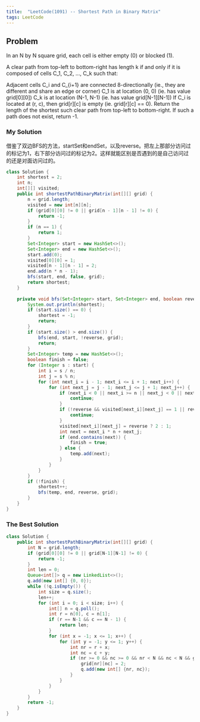 ```yaml
---
title:  "LeetCode(1091) -- Shortest Path in Binary Matrix"
tags: LeetCode
---
```


## Problem

In an N by N square grid, each cell is either empty (0) or blocked (1).

A clear path from top-left to bottom-right has length k if and only if it is composed of cells C_1, C_2, ..., C_k such that:

Adjacent cells C_i and C_{i+1} are connected 8-directionally (ie., they are different and share an edge or corner)
C_1 is at location (0, 0) (ie. has value grid[0][0])
C_k is at location (N-1, N-1) (ie. has value grid[N-1][N-1])
If C_i is located at (r, c), then grid[r][c] is empty (ie. grid[r][c] == 0).
Return the length of the shortest such clear path from top-left to bottom-right.  If such a path does not exist, return -1.

### My Solution

借鉴了双边BFS的方法，startSet和endSet，以及reverse。把左上那部分访问过的标记为1，右下部分访问过的标记为2。这样就能区别是否遇到的是自己访问过的还是对面访问过的。

```java
class Solution {
    int shortest = 2;
    int n;
    int[][] visited;
    public int shortestPathBinaryMatrix(int[][] grid) {
        n = grid.length;
        visited = new int[n][n];
        if (grid[0][0] != 0 || grid[n - 1][n - 1] != 0) {
            return -1;
        }
        if (n == 1) {
            return 1;
        }
        Set<Integer> start = new HashSet<>();
        Set<Integer> end = new HashSet<>();
        start.add(0);
        visited[0][0] = 1;
        visited[n - 1][n - 1] = 2;
        end.add(n * n - 1);
        bfs(start, end, false, grid);
        return shortest;
    }
    
    private void bfs(Set<Integer> start, Set<Integer> end, boolean reverse, int[][] grid) {
        System.out.println(shortest);
        if (start.size() == 0) {
            shortest = -1;
            return;
        }
        if (start.size() > end.size()) {
            bfs(end, start, !reverse, grid);
            return;
        }
        Set<Integer> temp = new HashSet<>();
        boolean finish = false;
        for (Integer s : start) {
            int i = s / n;
            int j = s % n;
            for (int next_i = i - 1; next_i <= i + 1; next_i++) {
                for (int next_j = j - 1; next_j <= j + 1; next_j++) {
                    if (next_i < 0 || next_i >= n || next_j < 0 || next_j >= n || grid[next_i][next_j] != 0) {
                        continue;
                    }
                    if (!reverse && visited[next_i][next_j] == 1 || reverse && visited[next_i][next_j] == 2) {
                        continue;
                    }
                    visited[next_i][next_j] = reverse ? 2 : 1;
                    int next = next_i * n + next_j;
                    if (end.contains(next)) {
                        finish = true;
                    } else {
                        temp.add(next);
                    }
                }
            }
        }
        if (!finish) {
            shortest++;
            bfs(temp, end, reverse, grid);
        }
    }
}
```



### The Best Solution

```java
class Solution {
    public int shortestPathBinaryMatrix(int[][] grid) {
        int N = grid.length;
        if (grid[0][0] != 0 || grid[N-1][N-1] != 0) {
            return -1;
        }
        int len = 0;
        Queue<int[]> q = new LinkedList<>();
        q.add(new int[] {0, 0});
        while (!q.isEmpty()) {
            int size = q.size();
            len++;
            for (int i = 0; i < size; i++) {
                int[] n = q.poll();
                int r = n[0], c = n[1];
                if (r == N-1 && c == N - 1) {
                    return len;
                }
                for (int x = -1; x <= 1; x++) {
                    for (int y = -1; y <= 1; y++) {
                        int nr = r + x;
                        int nc = c + y;
                        if (nr >= 0 && nc >= 0 && nr < N && nc < N && grid[nr][nc] == 0) {
                            grid[nr][nc] = 2;
                            q.add(new int[] {nr, nc});
                        }
                    }
                }
            }
        }
        return -1;
    }
}
```

